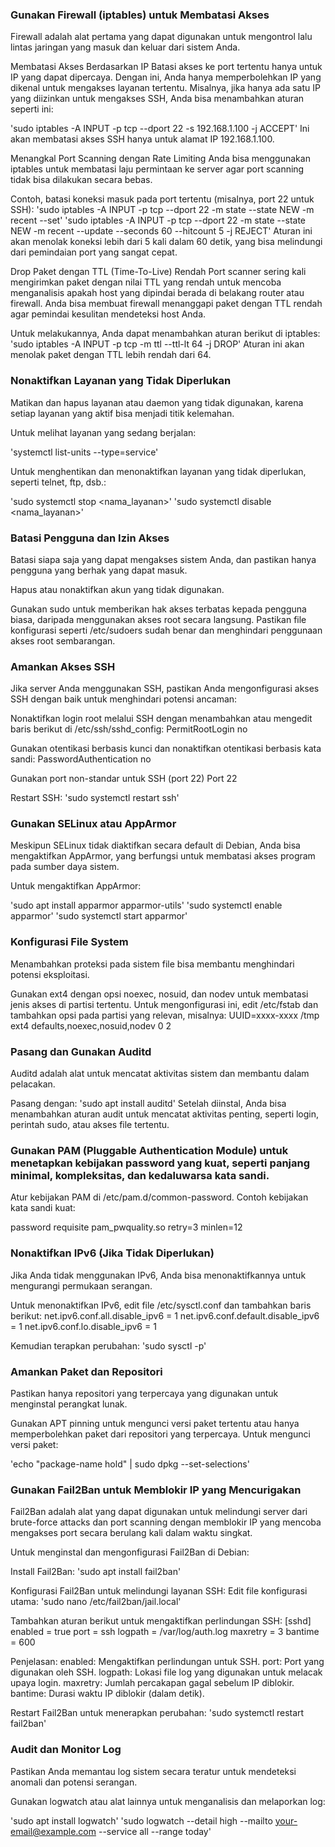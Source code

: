 ### Gunakan Firewall (iptables) untuk Membatasi Akses
Firewall adalah alat pertama yang dapat digunakan untuk mengontrol lalu lintas jaringan yang masuk dan keluar dari sistem Anda.

Membatasi Akses Berdasarkan IP
Batasi akses ke port tertentu hanya untuk IP yang dapat dipercaya. Dengan ini, Anda hanya memperbolehkan IP yang dikenal untuk mengakses layanan tertentu.
Misalnya, jika hanya ada satu IP yang diizinkan untuk mengakses SSH, Anda bisa menambahkan aturan seperti ini:

'sudo iptables -A INPUT -p tcp --dport 22 -s 192.168.1.100 -j ACCEPT'
Ini akan membatasi akses SSH hanya untuk alamat IP 192.168.1.100.

Menangkal Port Scanning dengan Rate Limiting
Anda bisa menggunakan iptables untuk membatasi laju permintaan ke server agar port scanning tidak bisa dilakukan secara bebas.

Contoh, batasi koneksi masuk pada port tertentu (misalnya, port 22 untuk SSH):
'sudo iptables -A INPUT -p tcp --dport 22 -m state --state NEW -m recent --set'
'sudo iptables -A INPUT -p tcp --dport 22 -m state --state NEW -m recent --update --seconds 60 --hitcount 5 -j REJECT'
Aturan ini akan menolak koneksi lebih dari 5 kali dalam 60 detik, yang bisa melindungi dari pemindaian port yang sangat cepat.

Drop Paket dengan TTL (Time-To-Live) Rendah
Port scanner sering kali mengirimkan paket dengan nilai TTL yang rendah untuk mencoba menganalisis apakah host yang dipindai berada di belakang router atau firewall. Anda bisa membuat firewall menanggapi paket dengan TTL rendah agar pemindai kesulitan mendeteksi host Anda.

Untuk melakukannya, Anda dapat menambahkan aturan berikut di iptables:
'sudo iptables -A INPUT -p tcp -m ttl --ttl-lt 64 -j DROP'
Aturan ini akan menolak paket dengan TTL lebih rendah dari 64.

### Nonaktifkan Layanan yang Tidak Diperlukan
Matikan dan hapus layanan atau daemon yang tidak digunakan, karena setiap layanan yang aktif bisa menjadi titik kelemahan.

Untuk melihat layanan yang sedang berjalan:

'systemctl list-units --type=service'

Untuk menghentikan dan menonaktifkan layanan yang tidak diperlukan, seperti telnet, ftp, dsb.:

'sudo systemctl stop <nama_layanan>'
'sudo systemctl disable <nama_layanan>'

### Batasi Pengguna dan Izin Akses
Batasi siapa saja yang dapat mengakses sistem Anda, dan pastikan hanya pengguna yang berhak yang dapat masuk.

Hapus atau nonaktifkan akun yang tidak digunakan.

Gunakan sudo untuk memberikan hak akses terbatas kepada pengguna biasa, daripada menggunakan akses root secara langsung.
Pastikan file konfigurasi seperti /etc/sudoers sudah benar dan menghindari penggunaan akses root sembarangan.

### Amankan Akses SSH
Jika server Anda menggunakan SSH, pastikan Anda mengonfigurasi akses SSH dengan baik untuk menghindari potensi ancaman:

Nonaktifkan login root melalui SSH dengan menambahkan atau mengedit baris berikut di /etc/ssh/sshd_config:
PermitRootLogin no

Gunakan otentikasi berbasis kunci dan nonaktifkan otentikasi berbasis kata sandi:
PasswordAuthentication no

Gunakan port non-standar untuk SSH (port 22)
Port 22

Restart SSH:
'sudo systemctl restart ssh'

### Gunakan SELinux atau AppArmor
Meskipun SELinux tidak diaktifkan secara default di Debian, Anda bisa mengaktifkan AppArmor, yang berfungsi untuk membatasi akses program pada sumber daya sistem.

Untuk mengaktifkan AppArmor:

'sudo apt install apparmor apparmor-utils'
'sudo systemctl enable apparmor'
'sudo systemctl start apparmor'

### Konfigurasi File System
Menambahkan proteksi pada sistem file bisa membantu menghindari potensi eksploitasi.

Gunakan ext4 dengan opsi noexec, nosuid, dan nodev untuk membatasi jenis akses di partisi tertentu.
Untuk mengonfigurasi ini, edit /etc/fstab dan tambahkan opsi pada partisi yang relevan, misalnya:
UUID=xxxx-xxxx /tmp ext4 defaults,noexec,nosuid,nodev 0 2

### Pasang dan Gunakan Auditd
Auditd adalah alat untuk mencatat aktivitas sistem dan membantu dalam pelacakan.

Pasang dengan:
'sudo apt install auditd'
Setelah diinstal, Anda bisa menambahkan aturan audit untuk mencatat aktivitas penting, seperti login, perintah sudo, atau akses file tertentu.

### Gunakan PAM (Pluggable Authentication Module) untuk menetapkan kebijakan password yang kuat, seperti panjang minimal, kompleksitas, dan kedaluwarsa kata sandi.
Atur kebijakan PAM di /etc/pam.d/common-password.
Contoh kebijakan kata sandi kuat:

password requisite pam_pwquality.so retry=3 minlen=12

### Nonaktifkan IPv6 (Jika Tidak Diperlukan)
Jika Anda tidak menggunakan IPv6, Anda bisa menonaktifkannya untuk mengurangi permukaan serangan.

Untuk menonaktifkan IPv6, edit file /etc/sysctl.conf dan tambahkan baris berikut:
net.ipv6.conf.all.disable_ipv6 = 1
net.ipv6.conf.default.disable_ipv6 = 1
net.ipv6.conf.lo.disable_ipv6 = 1

Kemudian terapkan perubahan:
'sudo sysctl -p'

### Amankan Paket dan Repositori
Pastikan hanya repositori yang terpercaya yang digunakan untuk menginstal perangkat lunak.

Gunakan APT pinning untuk mengunci versi paket tertentu atau hanya memperbolehkan paket dari repositori yang terpercaya.
Untuk mengunci versi paket:

'echo "package-name hold" | sudo dpkg --set-selections'

### Gunakan Fail2Ban untuk Memblokir IP yang Mencurigakan
Fail2Ban adalah alat yang dapat digunakan untuk melindungi server dari brute-force attacks dan port scanning dengan memblokir IP yang mencoba mengakses port secara berulang kali dalam waktu singkat.

Untuk menginstal dan mengonfigurasi Fail2Ban di Debian:

Install Fail2Ban:
'sudo apt install fail2ban'

Konfigurasi Fail2Ban untuk melindungi layanan SSH:
Edit file konfigurasi utama:
'sudo nano /etc/fail2ban/jail.local'

Tambahkan aturan berikut untuk mengaktifkan perlindungan SSH:
[sshd]
enabled  = true
port     = ssh
logpath  = /var/log/auth.log
maxretry = 3
bantime  = 600

Penjelasan:
enabled: Mengaktifkan perlindungan untuk SSH.
port: Port yang digunakan oleh SSH.
logpath: Lokasi file log yang digunakan untuk melacak upaya login.
maxretry: Jumlah percakapan gagal sebelum IP diblokir.
bantime: Durasi waktu IP diblokir (dalam detik).

Restart Fail2Ban untuk menerapkan perubahan:
'sudo systemctl restart fail2ban'

### Audit dan Monitor Log
Pastikan Anda memantau log sistem secara teratur untuk mendeteksi anomali dan potensi serangan.

Gunakan logwatch atau alat lainnya untuk menganalisis dan melaporkan log:

'sudo apt install logwatch'
'sudo logwatch --detail high --mailto your-email@example.com --service all --range today'
